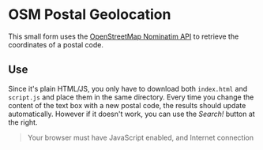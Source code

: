 # OSM Postal Geolocation

This small form uses the [OpenStreetMap Nominatim API](http://wiki.openstreetmap.org/wiki/Nominatim) to retrieve the coordinates of a postal code.

## Use

Since it's plain HTML/JS, you only have to download both `index.html` and `script.js` and place them in the same directory.
Every time you change the content of the text box with a new postal code, the results should update automatically. However if it doesn't work, you can use the *Search!* button at the right.

> Your browser must have JavaScript enabled, and Internet connection
